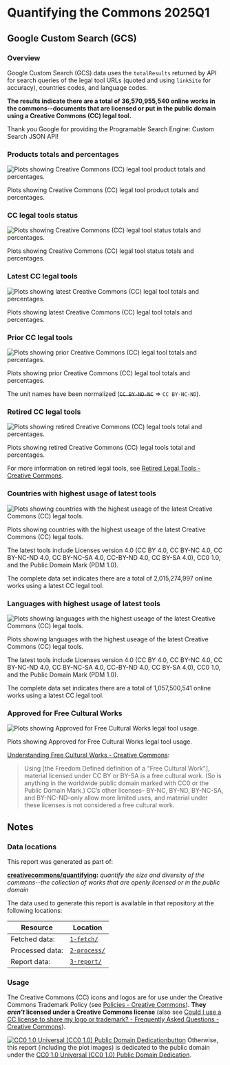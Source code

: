 # Quantifying the Commons 2025Q1

<!-- Google Custom Search (GCS) Start -->


## Google Custom Search (GCS)


<!-- Overview Start -->

### Overview

Google Custom Search (GCS) data uses the `totalResults` returned by API for search queries of the legal tool URLs (quoted and using `linkSite` for accuracy), countries codes, and language codes.

**The results indicate there are a total of 36,570,955,540 online works in the commons--documents that are licensed or put in the public domain using a Creative Commons (CC) legal tool.**

Thank you Google for providing the Programable Search Engine: Custom Search JSON API!


<!-- Overview End -->


<!-- Products totals and percentages Start -->

### Products totals and percentages

![Plots showing Creative Commons (CC) legal tool product totals and percentages.](3-report/gcs_product_totals.png)

Plots showing Creative Commons (CC) legal tool product totals and percentages.

<!-- Products totals and percentages End -->


<!-- CC legal tools status Start -->

### CC legal tools status

![Plots showing Creative Commons (CC) legal tool status totals and percentages.](3-report/gcs_tool_status.png)

Plots showing Creative Commons (CC) legal tool status totals and percentages.

<!-- CC legal tools status End -->


<!-- Latest CC legal tools Start -->

### Latest CC legal tools

![Plots showing latest Creative Commons (CC) legal tool totals and percentages.](3-report/gcs_status_latest_tools.png)

Plots showing latest Creative Commons (CC) legal tool totals and percentages.

<!-- Latest CC legal tools End -->


<!-- Prior CC legal tools Start -->

### Prior CC legal tools

![Plots showing prior Creative Commons (CC) legal tool totals and percentages.](3-report/gcs_status_prior_tools.png)

Plots showing prior Creative Commons (CC) legal tool totals and percentages.

The unit names have been normalized (~~`CC BY-ND-NC`~~ => `CC BY-NC-ND`).

<!-- Prior CC legal tools End -->


<!-- Retired CC legal tools Start -->

### Retired CC legal tools

![Plots showing retired Creative Commons (CC) legal tools total and percentages.](3-report/gcs_status_retired_tools.png)

Plots showing retired Creative Commons (CC) legal tools total and percentages.

For more information on retired legal tools, see [Retired Legal Tools - Creative Commons](https://creativecommons.org/retiredlicenses/).

<!-- Retired CC legal tools End -->


<!-- Countries with highest usage of latest tools Start -->

### Countries with highest usage of latest tools

![Plots showing countries with the highest useage of the latest Creative Commons (CC) legal tools.](3-report/gcs_countries_highest_usage_latest_tools.png)

Plots showing countries with the highest useage of the latest Creative Commons (CC) legal tools.

The latest tools include Licenses version 4.0 (CC BY 4.0, CC BY-NC 4.0, CC BY-NC-ND 4.0, CC BY-NC-SA 4.0, CC-BY-ND 4.0, CC BY-SA 4.0), CC0 1.0, and the Public Domain Mark (PDM 1.0).

The complete data set indicates there are a total of 2,015,274,997 online works using a latest CC legal tool.

<!-- Countries with highest usage of latest tools End -->


<!-- Languages with highest usage of latest tools Start -->

### Languages with highest usage of latest tools

![Plots showing languages with the highest useage of the latest Creative Commons (CC) legal tools.](3-report/gcs_languages_highest_usage_latest_tools.png)

Plots showing languages with the highest useage of the latest Creative Commons (CC) legal tools.

The latest tools include Licenses version 4.0 (CC BY 4.0, CC BY-NC 4.0, CC BY-NC-ND 4.0, CC BY-NC-SA 4.0, CC-BY-ND 4.0, CC BY-SA 4.0), CC0 1.0, and the Public Domain Mark (PDM 1.0).

The complete data set indicates there are a total of 1,057,500,541 online works using a latest CC legal tool.

<!-- Languages with highest usage of latest tools End -->


<!-- Approved for Free Cultural Works Start -->

### Approved for Free Cultural Works

![Plots showing Approved for Free Cultural Works legal tool usage.](3-report/gcs_free_culture.png)

Plots showing Approved for Free Cultural Works legal tool usage.

[Understanding Free Cultural Works - Creative Commons](https://creativecommons.org/public-domain/freeworks/):

> Using [the Freedom Defined definition of a "Free Cultural Work"], material licensed under CC BY or BY-SA is a free cultural work. (So is anything in the worldwide public domain marked with CC0 or the Public Domain Mark.) CC’s other licenses– BY-NC, BY-ND, BY-NC-SA, and BY-NC-ND–only allow more limited uses, and material under these licenses is not considered a free cultural work.

<!-- Approved for Free Cultural Works End -->


<!-- Google Custom Search (GCS) End -->

<!-- Notes Start -->


## Notes


<!-- Data locations Start -->

### Data locations

This report was generated as part of:

**[creativecommons/quantifying][repo]:** *quantify the size and diversity of the commons--the collection of works that are openly licensed or in the public domain*

The data used to generate this report is available in that repository at the following locations:

 | Resource        | Location |
 | --------------- | -------- |
 | Fetched data:   | [`1-fetch/`](1-fetch) |
 | Processed data: | [`2-process/`](2-process) |
 | Report data:    | [`3-report/`](3-report) |

[repo]: https://github.com/creativecommons/quantifying


<!-- Data locations End -->


<!-- Usage Start -->

### Usage

The Creative Commons (CC) icons and logos are for use under the Creative Commons Trademark Policy (see [Policies - Creative Commons][ccpolicies]). **They *aren't* licensed under a Creative Commons license** (also see [Could I use a CC license to share my logo or trademark? - Frequently Asked Questions - Creative Commons][tmfaq]).

[![CC0 1.0 Universal (CC0 1.0) Public Domain Dedicationbutton][cc-zero-png]][cc-zero]
Otherwise, this report (including the plot images) is dedicated to the public domain under the [CC0 1.0 Universal (CC0 1.0) Public Domain Dedication][cc-zero].

[ccpolicies]: https://creativecommons.org/policies
[tmfaq]: https://creativecommons.org/faq/#could-i-use-a-cc-license-to-share-my-logo-or-trademark
[cc-zero-png]: https://licensebuttons.net/l/zero/1.0/88x31.png "CC0 1.0 Universal (CC0 1.0) Public Domain Dedication button"
[cc-zero]: https://creativecommons.org/publicdomain/zero/1.0/ "Creative Commons — CC0 1.0 Universal"

<!-- Usage End -->


<!-- Notes End -->
